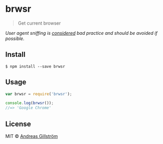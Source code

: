 # brwsr

> Get current browser

*User agent sniffing is [considered](https://developer.mozilla.org/en-US/docs/Browser_detection_using_the_user_agent) bad practice and should be avoided if possible.*


## Install

```
$ npm install --save brwsr
```


## Usage

```js
var brwsr = require('brwsr');

console.log(brwsr());
//=> 'Google Chrome'
```


## License

MIT © [Andreas Gillström](http://github.com/gillstrom)

